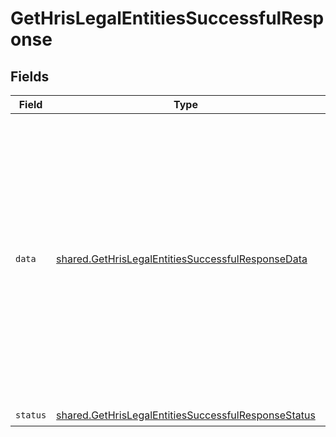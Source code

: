 # GetHrisLegalEntitiesSuccessfulResponse


## Fields

| Field                                                                                                                                                                                                                                                                                                                                                                                                                                                                                                                       | Type                                                                                                                                                                                                                                                                                                                                                                                                                                                                                                                        | Required                                                                                                                                                                                                                                                                                                                                                                                                                                                                                                                    | Description                                                                                                                                                                                                                                                                                                                                                                                                                                                                                                                 | Example                                                                                                                                                                                                                                                                                                                                                                                                                                                                                                                     |
| --------------------------------------------------------------------------------------------------------------------------------------------------------------------------------------------------------------------------------------------------------------------------------------------------------------------------------------------------------------------------------------------------------------------------------------------------------------------------------------------------------------------------- | --------------------------------------------------------------------------------------------------------------------------------------------------------------------------------------------------------------------------------------------------------------------------------------------------------------------------------------------------------------------------------------------------------------------------------------------------------------------------------------------------------------------------- | --------------------------------------------------------------------------------------------------------------------------------------------------------------------------------------------------------------------------------------------------------------------------------------------------------------------------------------------------------------------------------------------------------------------------------------------------------------------------------------------------------------------------- | --------------------------------------------------------------------------------------------------------------------------------------------------------------------------------------------------------------------------------------------------------------------------------------------------------------------------------------------------------------------------------------------------------------------------------------------------------------------------------------------------------------------------- | --------------------------------------------------------------------------------------------------------------------------------------------------------------------------------------------------------------------------------------------------------------------------------------------------------------------------------------------------------------------------------------------------------------------------------------------------------------------------------------------------------------------------- |
| `data`                                                                                                                                                                                                                                                                                                                                                                                                                                                                                                                      | [shared.GetHrisLegalEntitiesSuccessfulResponseData](../../models/shared/gethrislegalentitiessuccessfulresponsedata.md)                                                                                                                                                                                                                                                                                                                                                                                                      | :heavy_check_mark:                                                                                                                                                                                                                                                                                                                                                                                                                                                                                                          | N/A                                                                                                                                                                                                                                                                                                                                                                                                                                                                                                                         | {<br/>"next": "eyJwYWdlIjoxMiwibm90ZSI6InRoaXMgaXMganVzdCBhbiBleGFtcGxlIGFuZCBub3QgcmVwcmVzZW50YXRpdmUgZm9yIGEgcmVhbCBjdXJzb3IhIn0=",<br/>"results": [<br/>{<br/>"id": "4B9bKBpX5tnwjiG93TAqF7ci",<br/>"remote_id": "49",<br/>"name": "ACME Inc.",<br/>"address": {<br/>"city": "Berlin",<br/>"country": "DE",<br/>"raw": "Sonnenallee 63\n12045 Berlin, Berlin\nGermany",<br/>"state": "Berlin",<br/>"street_1": "Sonnenallee 63",<br/>"street_2": null,<br/>"zip_code": "12045"<br/>},<br/>"changed_at": "2022-08-07T14:01:29.196Z",<br/>"remote_deleted_at": null,<br/>"remote_data": null<br/>}<br/>]<br/>} |
| `status`                                                                                                                                                                                                                                                                                                                                                                                                                                                                                                                    | [shared.GetHrisLegalEntitiesSuccessfulResponseStatus](../../models/shared/gethrislegalentitiessuccessfulresponsestatus.md)                                                                                                                                                                                                                                                                                                                                                                                                  | :heavy_check_mark:                                                                                                                                                                                                                                                                                                                                                                                                                                                                                                          | N/A                                                                                                                                                                                                                                                                                                                                                                                                                                                                                                                         |                                                                                                                                                                                                                                                                                                                                                                                                                                                                                                                             |